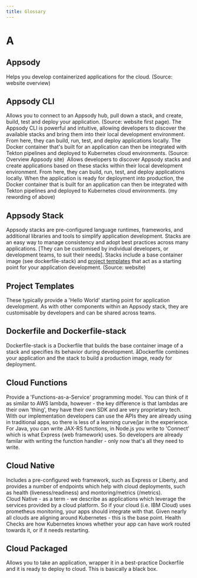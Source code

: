 ```yaml
---
title: Glossary
---
```


# A

## Appsody
Helps you develop containerized applications for the cloud. (Source: website overview)

## Appsody CLI
Allows you to connect to an Appsody hub, pull down a stack, and create, build, test and deploy your application. (Source: website first page). The Appsody CLI is powerful and intuitive, allowing developers to discover the available stacks and bring them into their local development environment. From here, they can build, run, test, and deploy applications locally. The Docker container that's built for an application can then be integrated with Tekton pipelines and deployed to Kubernetes cloud environments. (Source: Overview Appsody site) 
Allows developers to discover Appsody stacks and create applications based on these stacks within their local development environment. From here, they can build, run, test, and deploy applications locally. When the application is ready for deployment into production, the Docker container that is built for an application can then be integrated with Tekton pipelines and deployed to Kubernetes cloud environments. (my rewording of above)

## Appsody Stack
Appsody stacks are pre-configured language runtimes, frameworks, and additional libraries and tools to simplify application development. Stacks are an easy way to manage consistency and adopt best practices across many applications. [They can be customised by individual developers, or development teams, to suit their needs]. Stacks include a base container image (see dockerfile-stack) and [project templates]() that act as a starting point for your application development. (Source: website)

## Project Templates
These typically provide a 'Hello World' starting point for application development. As with other components within an Appsody stack, they are customisable by developers and can be shared across teams.

## Dockerfile and Dockerfile-stack
Dockerfile-stack is a Dockerfile that builds the base container image of a stack and specifies its behavior during development. åDockerfile combines your application and the stack to build a production image, ready for deployment. 
<!-- 
## Appsody Hub

## Appsody Operator

## Controller

## Stable / Incubator / Experimental

## Index -->

## Cloud Functions
Provide a 'Functions-as-a-Service' programming model. You can think of it as similar to AWS lambda, however - the key difference is that lambdas are their own 'thing', they have their own SDK and are very proprietary tech. With our implementation developers can use the APIs they are already using in traditional apps, so there is less of a learning curve/jar in the experience. For Java, you can write JAX-RS functions, in Node.js you write to 'Connect' which is what Express (web framework) uses. So developers are already familar with writing the function handler - only now that's all they need to write.

## Cloud Native
Includes a pre-configured web framework, such as Express or Liberty, and provides a number of endpoints which help with cloud deployments, such as health (liveness/readiness) and montoring/metrics (/metrics).  
Cloud Native - as a term - we describe as applications which leverage the services provided by a cloud platform. So if your cloud (i.e. IBM Cloud) uses prometheus monitoring, your apps should integrate with that. Given nearly all clouds are aligning around Kubernetes - this is the base point. Health Checks are how Kubernetes knows whether your app can have work routed towards it, or if it needs restarting.

## Cloud Packaged
Allows you to take an application, wrapper it in a best-practice Dockerfile and it is ready to deploy to cloud. This is basically a black box.